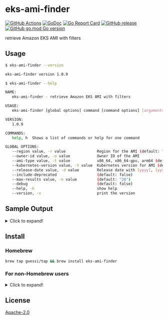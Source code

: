 # eks-ami-finder

[![GitHub Actions](https://github.com/guessi/eks-ami-finder/actions/workflows/go.yml/badge.svg?branch=master)](https://github.com/guessi/eks-ami-finder/actions/workflows/go.yml)
[![GoDoc](https://godoc.org/github.com/guessi/eks-ami-finder?status.svg)](https://godoc.org/github.com/guessi/eks-ami-finder)
[![Go Report Card](https://goreportcard.com/badge/github.com/guessi/eks-ami-finder)](https://goreportcard.com/report/github.com/guessi/eks-ami-finder)
[![GitHub release](https://img.shields.io/github/release/guessi/eks-ami-finder.svg)](https://github.com/guessi/eks-ami-finder/releases/latest)
[![GitHub go.mod Go version](https://img.shields.io/github/go-mod/go-version/guessi/eks-ami-finder)](https://github.com/guessi/eks-ami-finder/blob/master/go.mod)

retrieve Amazon EKS AMI with filters

## Usage

```bash
$ eks-ami-finder --version

eks-ami-finder version 1.0.9
```

```bash
$ eks-ami-finder --help

NAME:
   eks-ami-finder - retrieve Amazon EKS AMI with filters

USAGE:
   eks-ami-finder [global options] command [command options] [arguments...]

VERSION:
   1.0.9

COMMANDS:
   help, h  Shows a list of commands or help for one command

GLOBAL OPTIONS:
   --region value, -r value              Region for the AMI (default: "us-east-1")
   --owner-id value, -o value            Owner ID of the AMI
   --ami-type value, -t value            x86_64, x86_64-gpu, arm64 (default: "x86_64")
   --kubernetes-version value, -V value  Kubernetes version for AMI (default: "1.29")
   --release-date value, -d value        Release date with [yyyy], [yyyymm] or [yyyymmdd] format
   --include-deprecated                  (default: false)
   --max-results value, -n value         (default: "20")
   --debug                               (default: false)
   --help, -h                            show help
   --version, -v                         print the version
```

## Sample Output

<details><!-- markdownlint-disable-line -->
<summary>Click to expand!</summary><!-- markdownlint-disable-line -->

```bash
$ eks-ami-finder --region us-east-1 --kubernetes-version 1.29 --release-date 2024 # for all 1.29 AMIs released in 2024

+-----------+-----------------------+--------------------------------+-------------------------------------------------------------------------------------+--------------------------+--------------+
| Region    | AMI ID                | Name                           | Description                                                                         | DeprecationTime          | Architecture |
+-----------+-----------------------+--------------------------------+-------------------------------------------------------------------------------------+--------------------------+--------------+
| us-east-1 | ami-061821f70393c7d78 | amazon-eks-node-1.29-v20240213 | EKS Kubernetes Worker AMI with AmazonLinux2 image, (k8s: 1.29.0, containerd: 1.7.*) | 2026-02-13T18:20:59.000Z | x86_64       |
| us-east-1 | ami-0b9bc6b8474b03237 | amazon-eks-node-1.29-v20240209 | EKS Kubernetes Worker AMI with AmazonLinux2 image, (k8s: 1.29.0, containerd: 1.7.*) | 2026-02-09T23:02:11.000Z | x86_64       |
| us-east-1 | ami-0a16c02fd2b47c38d | amazon-eks-node-1.29-v20240202 | EKS Kubernetes Worker AMI with AmazonLinux2 image, (k8s: 1.29.0, containerd: 1.7.*) | 2026-02-02T18:20:54.000Z | x86_64       |
| us-east-1 | ami-0fc370be4e6093918 | amazon-eks-node-1.29-v20240129 | EKS Kubernetes Worker AMI with AmazonLinux2 image, (k8s: 1.29.0, containerd: 1.7.*) | 2026-01-30T18:26:05.000Z | x86_64       |
| us-east-1 | ami-0c482d7ce1aa0dd44 | amazon-eks-node-1.29-v20240117 | EKS Kubernetes Worker AMI with AmazonLinux2 image, (k8s: 1.29.0, containerd: 1.7.*) | 2026-01-17T23:44:24.000Z | x86_64       |
+-----------+-----------------------+--------------------------------+-------------------------------------------------------------------------------------+--------------------------+--------------+
```

```bash
$ eks-ami-finder --region us-east-1 --kubernetes-version 1.29 --release-date 20240213 # for all 1.29 AMIs released with specific date

+-----------+-----------------------+--------------------------------+-------------------------------------------------------------------------------------+--------------------------+--------------+
| Region    | AMI ID                | Name                           | Description                                                                         | DeprecationTime          | Architecture |
+-----------+-----------------------+--------------------------------+-------------------------------------------------------------------------------------+--------------------------+--------------+
| us-east-1 | ami-061821f70393c7d78 | amazon-eks-node-1.29-v20240213 | EKS Kubernetes Worker AMI with AmazonLinux2 image, (k8s: 1.29.0, containerd: 1.7.*) | 2026-02-13T18:20:59.000Z | x86_64       |
+-----------+-----------------------+--------------------------------+-------------------------------------------------------------------------------------+--------------------------+--------------+
```

</details>

## Install

### Homebrew

```bash
brew tap guessi/tap && brew install eks-ami-finder
```

### For non-Homebrew users

<details><!-- markdownlint-disable-line -->
<summary>Click to expand!</summary><!-- markdownlint-disable-line -->

### For Linux users

```bash
curl -fsSL https://github.com/guessi/eks-ami-finder/releases/latest/download/eks-ami-finder-Linux-$(uname -m).tar.gz -o - | tar zxvf -
mv -vf ./eks-ami-finder /usr/local/bin/eks-ami-finder
```

### For macOS users

```bash
curl -fsSL https://github.com/guessi/eks-ami-finder/releases/latest/download/eks-ami-finder-Darwin-$(uname -m).tar.gz -o - | tar zxvf -
mv -vf ./eks-ami-finder /usr/local/bin/eks-ami-finder
```

### For Windows users

```powershell
$SRC = 'https://github.com/guessi/eks-ami-finder/releases/latest/download/eks-ami-finder-Windows-x86_64.tar.gz'
$DST = 'C:\Temp\eks-ami-finder-Windows-x86_64.tar.gz'
Invoke-RestMethod -Uri $SRC -OutFile $DST
```

</details>

## License

[Apache-2.0](LICENSE)
